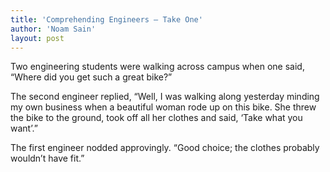 ```yaml
---
title: 'Comprehending Engineers — Take One'
author: 'Noam Sain'
layout: post
---
```


Two engineering students were walking across campus when one said, “Where did you get such a great bike?”

The second engineer replied, “Well, I was walking along yesterday minding my own business when a beautiful woman rode up on this bike. She threw the bike to the ground, took off all her clothes and said, ‘Take what you want’.”

The first engineer nodded approvingly. “Good choice; the clothes probably wouldn’t have fit.”
